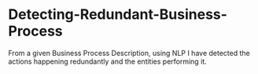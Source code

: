 # Detecting-Redundant-Business-Process
From a given Business Process Description, using NLP I have detected the actions happening redundantly and the entities performing it.
